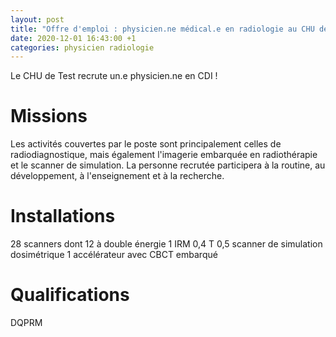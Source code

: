 ```yaml
---
layout: post
title: "Offre d'emploi : physicien.ne médical.e en radiologie au CHU de Test"
date: 2020-12-01 16:43:00 +1
categories: physicien radiologie
---
```


Le CHU de Test recrute un.e physicien.ne en CDI !

# Missions
Les activités couvertes par le poste sont principalement celles de radiodiagnostique, mais également l'imagerie embarquée en radiothérapie et le scanner de simulation. La personne recrutée participera à la routine, au développement, à l'enseignement et à la recherche.

# Installations
28 scanners dont 12 à double énergie
1 IRM 0,4 T
0,5 scanner de simulation dosimétrique
1 accélérateur avec CBCT embarqué

# Qualifications
DQPRM
